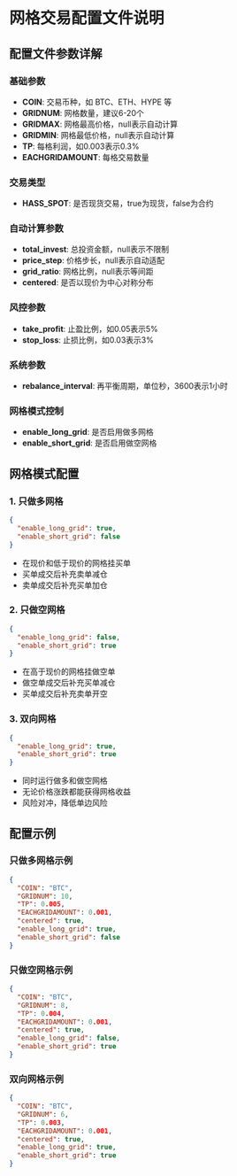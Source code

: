 # 网格交易配置文件说明

## 配置文件参数详解

### 基础参数
- **COIN**: 交易币种，如 BTC、ETH、HYPE 等
- **GRIDNUM**: 网格数量，建议6-20个
- **GRIDMAX**: 网格最高价格，null表示自动计算
- **GRIDMIN**: 网格最低价格，null表示自动计算
- **TP**: 每格利润，如0.003表示0.3%
- **EACHGRIDAMOUNT**: 每格交易数量

### 交易类型
- **HASS_SPOT**: 是否现货交易，true为现货，false为合约

### 自动计算参数
- **total_invest**: 总投资金额，null表示不限制
- **price_step**: 价格步长，null表示自动适配
- **grid_ratio**: 网格比例，null表示等间距
- **centered**: 是否以现价为中心对称分布

### 风控参数
- **take_profit**: 止盈比例，如0.05表示5%
- **stop_loss**: 止损比例，如0.03表示3%

### 系统参数
- **rebalance_interval**: 再平衡周期，单位秒，3600表示1小时

### 网格模式控制
- **enable_long_grid**: 是否启用做多网格
- **enable_short_grid**: 是否启用做空网格

## 网格模式配置

### 1. 只做多网格
```json
{
  "enable_long_grid": true,
  "enable_short_grid": false
}
```
- 在现价和低于现价的网格挂买单
- 买单成交后补充卖单减仓
- 卖单成交后补充买单加仓

### 2. 只做空网格
```json
{
  "enable_long_grid": false,
  "enable_short_grid": true
}
```
- 在高于现价的网格挂做空单
- 做空单成交后补充买单减仓
- 买单成交后补充卖单开空

### 3. 双向网格
```json
{
  "enable_long_grid": true,
  "enable_short_grid": true
}
```
- 同时运行做多和做空网格
- 无论价格涨跌都能获得网格收益
- 风险对冲，降低单边风险

## 配置示例

### 只做多网格示例
```json
{
  "COIN": "BTC",
  "GRIDNUM": 10,
  "TP": 0.005,
  "EACHGRIDAMOUNT": 0.001,
  "centered": true,
  "enable_long_grid": true,
  "enable_short_grid": false
}
```

### 只做空网格示例
```json
{
  "COIN": "BTC",
  "GRIDNUM": 8,
  "TP": 0.004,
  "EACHGRIDAMOUNT": 0.001,
  "centered": true,
  "enable_long_grid": false,
  "enable_short_grid": true
}
```

### 双向网格示例
```json
{
  "COIN": "BTC",
  "GRIDNUM": 6,
  "TP": 0.003,
  "EACHGRIDAMOUNT": 0.001,
  "centered": true,
  "enable_long_grid": true,
  "enable_short_grid": true
}
``` 